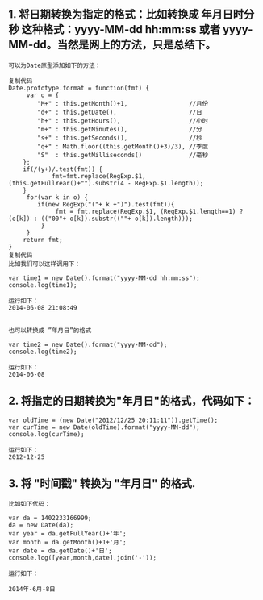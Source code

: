 ## 1. 将日期转换为指定的格式：比如转换成 年月日时分秒 这种格式：yyyy-MM-dd hh:mm:ss 或者 yyyy-MM-dd。当然是网上的方法，只是总结下。
    可以为Date原型添加如下的方法：

    复制代码
    Date.prototype.format = function(fmt) { 
         var o = { 
            "M+" : this.getMonth()+1,                 //月份 
            "d+" : this.getDate(),                    //日 
            "h+" : this.getHours(),                   //小时 
            "m+" : this.getMinutes(),                 //分 
            "s+" : this.getSeconds(),                 //秒 
            "q+" : Math.floor((this.getMonth()+3)/3), //季度 
            "S"  : this.getMilliseconds()             //毫秒 
        }; 
        if(/(y+)/.test(fmt)) {
                fmt=fmt.replace(RegExp.$1, (this.getFullYear()+"").substr(4 - RegExp.$1.length)); 
        }
         for(var k in o) {
            if(new RegExp("("+ k +")").test(fmt)){
                 fmt = fmt.replace(RegExp.$1, (RegExp.$1.length==1) ? (o[k]) : (("00"+ o[k]).substr((""+ o[k]).length)));
             }
         }
        return fmt; 
    }        
    复制代码
    比如我们可以这样调用下：

    var time1 = new Date().format("yyyy-MM-dd hh:mm:ss");
    console.log(time1);

    运行如下：
    2014-06-08 21:08:49


    也可以转换成 ”年月日”的格式 

    var time2 = new Date().format("yyyy-MM-dd");
    console.log(time2);

    运行如下：
    2014-06-08
 

## 2. 将指定的日期转换为"年月日"的格式，代码如下：

    var oldTime = (new Date("2012/12/25 20:11:11")).getTime();
    var curTime = new Date(oldTime).format("yyyy-MM-dd");
    console.log(curTime);

    运行如下：
    2012-12-25
  

## 3. 将 "时间戳" 转换为 "年月日" 的格式.

    比如如下代码： 

    var da = 1402233166999;
    da = new Date(da);
    var year = da.getFullYear()+'年';
    var month = da.getMonth()+1+'月';
    var date = da.getDate()+'日';
    console.log([year,month,date].join('-'));

    运行如下：

    2014年-6月-8日
